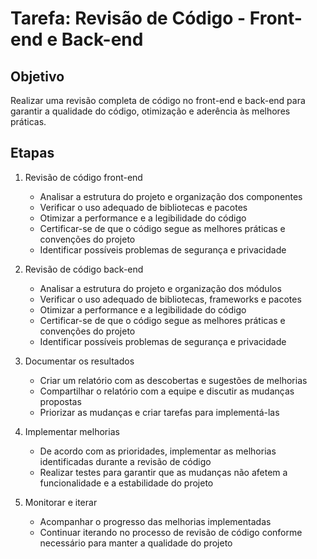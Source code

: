 # Tarefa: Revisão de Código - Front-end e Back-end

## Objetivo

Realizar uma revisão completa de código no front-end e back-end para garantir a qualidade do código, otimização e aderência às melhores práticas.

## Etapas

1. Revisão de código front-end
   - Analisar a estrutura do projeto e organização dos componentes
   - Verificar o uso adequado de bibliotecas e pacotes
   - Otimizar a performance e a legibilidade do código
   - Certificar-se de que o código segue as melhores práticas e convenções do projeto
   - Identificar possíveis problemas de segurança e privacidade

2. Revisão de código back-end
   - Analisar a estrutura do projeto e organização dos módulos
   - Verificar o uso adequado de bibliotecas, frameworks e pacotes
   - Otimizar a performance e a legibilidade do código
   - Certificar-se de que o código segue as melhores práticas e convenções do projeto
   - Identificar possíveis problemas de segurança e privacidade

3. Documentar os resultados
   - Criar um relatório com as descobertas e sugestões de melhorias
   - Compartilhar o relatório com a equipe e discutir as mudanças propostas
   - Priorizar as mudanças e criar tarefas para implementá-las

4. Implementar melhorias
   - De acordo com as prioridades, implementar as melhorias identificadas durante a revisão de código
   - Realizar testes para garantir que as mudanças não afetem a funcionalidade e a estabilidade do projeto

5. Monitorar e iterar
   - Acompanhar o progresso das melhorias implementadas
   - Continuar iterando no processo de revisão de código conforme necessário para manter a qualidade do projeto
